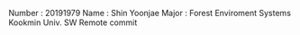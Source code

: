 Number :	20191979
Name :		Shin Yoonjae
Major :	 	Forest Enviroment Systems
Kookmin Univ. SW
Remote commit
